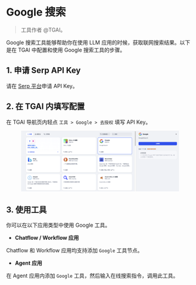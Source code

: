 # Google 搜索

> 工具作者 @TGAI。

Google 搜索工具能够帮助你在使用 LLM 应用的时候，获取联网搜索结果。以下是在 TGAI 中配置和使用 Google 搜索工具的步骤。

## 1. 申请 Serp API Key

请在 [Serp 平台](https://serpapi.com/dashboard)申请 API Key。

## 2. 在 TGAI 内填写配置

在 TGAI 导航页内轻点 `工具 > Google > 去授权` 填写 API Key。

<figure><img src="../../../img/zh-tools-google.png" alt=""><figcaption></figcaption></figure>

## 3. 使用工具

你可以在以下应用类型中使用 Google 工具。

- **Chatflow / Workflow 应用**

Chatflow 和 Workflow 应用均支持添加 `Google` 工具节点。

- **Agent 应用**

在 Agent 应用内添加 `Google` 工具，然后输入在线搜索指令，调用此工具。
